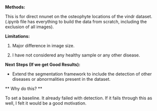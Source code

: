 **Methods:**

This is for direct nnunet on the osteophyte locations of the vindr dataset. (.ipynb file has everything to build the data from scratch, including the exclusion of all images).

**Limitations:**

1. Major difference in image size.

2. I have not considered any healthy sample or any other disease.

**Next Steps (If we get Good Results):**

- Extend the segmentation framework to include the detection of other diseases or abnormalities present in the dataset.

** Why do this? **

To set a baseline. It already failed with detection. If it fails through this as well, I felt it would be a good motivation.
